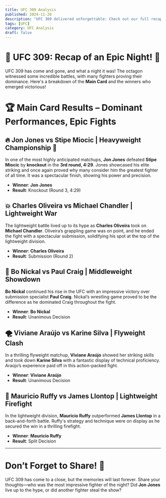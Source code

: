 ```yaml
---
title: UFC 309 Analysis
published: 2024-11-20
description: "UFC 309 delivered unforgettable: Check out our full recap of the night’s top fights!"
tags: [UFC]
category: UFC Analysis
draft: false
---
```

# 🥊 **UFC 309: Recap of an Epic Night!** 🥊

UFC 309 has come and gone, and what a night it was! The octagon witnessed some incredible battles, with many fighters proving their dominance. Here's a breakdown of the **Main Card** and the winners who emerged victorious!

# 🏆 **Main Card Results** – Dominant Performances, Epic Fights

## 🔥 **Jon Jones vs Stipe Miocic** | **Heavyweight Championship** 🏅  
In one of the most highly anticipated matchups, **Jon Jones** defeated **Stipe Miocic** by **knockout** in the **3rd round, 4:29**. Jones showcased his elite striking and once again proved why many consider him the greatest fighter of all time. It was a spectacular finish, showing his power and precision.

- **Winner**: **Jon Jones**  
- **Result**: Knockout (Round 3, 4:29)  

## 💥 **Charles Oliveira vs Michael Chandler** | **Lightweight War**  
The lightweight battle lived up to its hype as **Charles Oliveira** took on **Michael Chandler**. Oliveira’s grappling game was on point, and he ended the fight with a spectacular submission, solidifying his spot at the top of the lightweight division.

- **Winner**: **Charles Oliveira**  
- **Result**: Submission (Round 2)  

## 🦸 **Bo Nickal vs Paul Craig** | **Middleweight Showdown**  
**Bo Nickal** continued his rise in the UFC with an impressive victory over submission specialist **Paul Craig**. Nickal’s wrestling game proved to be the difference as he dominated Craig throughout the fight.

- **Winner**: **Bo Nickal**  
- **Result**: Unanimous Decision  

## 🌪 **Viviane Araújo vs Karine Silva** | **Flyweight Clash**  
In a thrilling flyweight matchup, **Viviane Araújo** showed her striking skills and took down **Karine Silva** with a fantastic display of technical proficiency. Araújo’s experience paid off in this action-packed fight.

- **Winner**: **Viviane Araújo**  
- **Result**: Unanimous Decision  

## 🏅 **Mauricio Ruffy vs James Llontop** | **Lightweight Firefight**  
In the lightweight division, **Mauricio Ruffy** outperformed **James Llontop** in a back-and-forth battle. Ruffy's strategy and technique were on display as he secured the win in a thrilling firefight.

- **Winner**: **Mauricio Ruffy**  
- **Result**: Split Decision  

---

# **Don’t Forget to Share!** 🔁  
UFC 309 has come to a close, but the memories will last forever. Share your thoughts—who was the most impressive fighter of the night? Did **Jon Jones** live up to the hype, or did another fighter steal the show?



